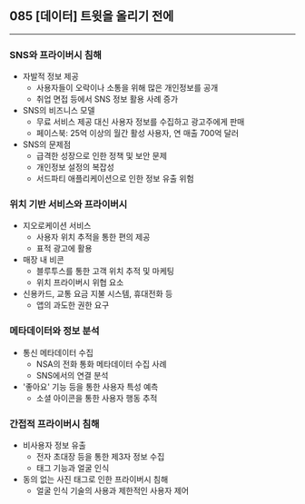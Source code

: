 ## 085 [데이터] 트윗을 올리기 전에

---

### SNS와 프라이버시 침해
- 자발적 정보 제공
  - 사용자들이 오락이나 소통을 위해 많은 개인정보를 공개
  - 취업 면접 등에서 SNS 정보 활용 사례 증가
- SNS의 비즈니스 모델
  - 무료 서비스 제공 대신 사용자 정보를 수집하고 광고주에게 판매
  - 페이스북: 25억 이상의 월간 활성 사용자, 연 매출 700억 달러
- SNS의 문제점
  - 급격한 성장으로 인한 정책 및 보안 문제
  - 개인정보 설정의 복잡성
  - 서드파티 애플리케이션으로 인한 정보 유출 위험

### 위치 기반 서비스와 프라이버시
- 지오로케이션 서비스
  - 사용자 위치 추적을 통한 편의 제공
  - 표적 광고에 활용
- 매장 내 비콘
  - 블루투스를 통한 고객 위치 추적 및 마케팅
  - 위치 프라이버시 위협 요소
- 신용카드, 교통 요금 지불 시스템, 휴대전화 등
  - 앱의 과도한 권한 요구

### 메타데이터와 정보 분석
- 통신 메타데이터 수집
  - NSA의 전화 통화 메타데이터 수집 사례
  - SNS에서의 연결 분석
- '좋아요' 기능 등을 통한 사용자 특성 예측
  - 소셜 아이콘을 통한 사용자 행동 추적

### 간접적 프라이버시 침해
- 비사용자 정보 유출
  - 전자 초대장 등을 통한 제3자 정보 수집
  - 태그 기능과 얼굴 인식
- 동의 없는 사진 태그로 인한 프라이버시 침해
  - 얼굴 인식 기술의 사용과 제한적인 사용자 제어